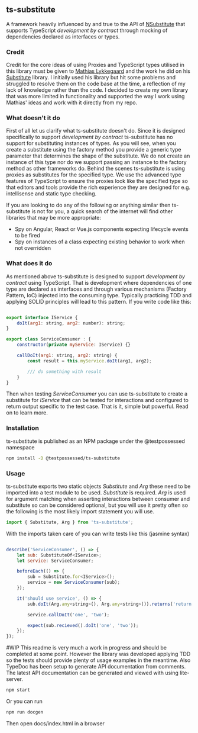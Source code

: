 ## ts-substitute

A framework heavily influenced by and true to the API of [NSubstitute](https://github.com/nsubstitute/NSubstitute) that supports TypeScript *development by contract* through mocking of dependencies declared as interfaces or types.

### Credit
Credit for the core ideas of using Proxies and TypeScript types utilised in this library must be given to [Mathias Lykkegaard](https://github.com/ffMathy) and the work he did on his [Substitute](https://github.com/ffMathy/FluffySpoon.JavaScript.Testing.Faking) library.  I initially used his library but hit some problems and struggled to resolve them on the code base at the time, a reflection of my lack of knowledge rather than the code.  I decided to create my own library that was more limited in functionality and supported the way I work using Mathias' ideas and work with it directly from my repo.  

### What doesn't it do
First of all let us clarify what ts-substitute doesn't do.  Since it is designed specifically to support *development by contract* ts-substitute has no support for substituting instances of types.  As you will see, when you create a substitute using the factory method you provide a generic type parameter that determines the shape of the substitute.  We do not create an instance of this type nor do we support passing an instance to the factory method as other frameworks do.  Behind the scenes ts-substitute is using proxies as substitutes for the specified type.  We use the advanced type features of TypeScript to ensure the proxies look like the specified type so that editors and tools provide the rich experience they are designed for e.g. intellisense and static type checking.

If you are looking to do any of the following or anything similar then ts-substitute is not for you, a quick search of the internet will find other libraries that may be more appropriate:

+ Spy on Angular, React or Vue.js components expecting lifecycle events to be fired
+ Spy on instances of a class expecting existing behavior to work when not overridden

### What does it do
As mentioned above ts-substitute is designed to support *development by contract* using TypeScript.  That is development where dependencies of one type are declared as interfaces and through various mechanisms (Factory Pattern, IoC) injected into the consuming type. Typically practicing TDD and applying SOLID principles will lead to this pattern.  If you write code like this:

```javascript

export interface IService {
    doIt(arg1: string, arg2: number): string;
}

export class ServiceConsumer : {
    constructor(private myService: IService) {}

    callDoIt(arg1: string, arg2: string) {
        const result = this.myService.doIt(arg1, arg2);

        /// do something with result
    }
}
```

Then when testing *ServiceConsumer* you can use ts-substitute to create a substitute for *IService* that can be tested for interactions and configured to return output specific to the test case.  That is it, simple but powerful.  Read on to learn more.

### Installation
ts-substitute is published as an NPM package under the @testpossessed namespace

```bash
npm install -D @testpossessed/ts-substitute
```

### Usage
ts-substitute exports two static objects *Substitute* and *Arg* these need to be imported into a test module to be used.  *Substitute* is required. *Arg* is used for argument matching when asserting interactions between consumer and substitute so can be considered optional, but you will use it pretty often so the following is the most likely import statement you will use.

```javascript
import { Substitute, Arg } from 'ts-substitute';
```

With the imports taken care of you can write tests like this (jasmine syntax)

```javascript

describe('ServiceConsumer', () => {
    let sub: SubstituteOf<IService>;
    let service: ServiceConsumer;

    beforeEach(() => {
        sub = Substitute.for<IService>();
        service = new ServiceConsumer(sub);
    });

    it('should use service', () => {
        sub.doIt(Arg.any<string>(), Arg.any<string>()).returns('return this');

        service.callDoIt('one', 'two');

        expect(sub.recieved().doIt('one', 'two'));
    });
});

```

#WIP
This readme is very much a work in progress and should be completed at some point.  However the library was developed applying TDD so the tests should provide plenty of usage examples in the meantime.  Also TypeDoc has been setup to generate API documentation from comments.  The latest API documentation can be generated and viewed with using lite-server.

```bash
npm start
```

Or you can run

```bash
npm run docgen
```
Then open docs/index.html in a browser



